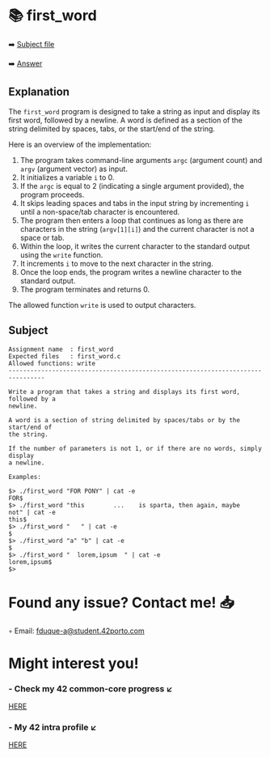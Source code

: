 # :books: first_word
:arrow_right: [Subject file](./subject.en.txt) 

:arrow_right: [Answer](./first_word.c)

## Explanation

The `first_word` program is designed to take a string as input and display its first word, followed by a newline. A word is defined as a section of the string delimited by spaces, tabs, or the start/end of the string.

Here is an overview of the implementation:

1. The program takes command-line arguments `argc` (argument count) and `argv` (argument vector) as input.
2. It initializes a variable `i` to 0.
3. If the `argc` is equal to 2 (indicating a single argument provided), the program proceeds.
4. It skips leading spaces and tabs in the input string by incrementing `i` until a non-space/tab character is encountered.
5. The program then enters a loop that continues as long as there are characters in the string (`argv[1][i]`) and the current character is not a space or tab.
6. Within the loop, it writes the current character to the standard output using the `write` function.
7. It increments `i` to move to the next character in the string.
8. Once the loop ends, the program writes a newline character to the standard output.
9. The program terminates and returns 0.

The allowed function `write` is used to output characters.

## Subject

```
Assignment name  : first_word
Expected files   : first_word.c
Allowed functions: write
--------------------------------------------------------------------------------

Write a program that takes a string and displays its first word, followed by a
newline.

A word is a section of string delimited by spaces/tabs or by the start/end of
the string.

If the number of parameters is not 1, or if there are no words, simply display
a newline.

Examples:

$> ./first_word "FOR PONY" | cat -e
FOR$
$> ./first_word "this        ...    is sparta, then again, maybe    not" | cat -e
this$
$> ./first_word "   " | cat -e
$
$> ./first_word "a" "b" | cat -e
$
$> ./first_word "  lorem,ipsum  " | cat -e
lorem,ipsum$
$>
```

# Found any issue? Contact me! 📥

◦ Email: fduque-a@student.42porto.com

# Might interest you!

### - Check my 42 common-core progress ↙️

[HERE](https://github.com/fduquea/42cursus)

### - My 42 intra profile ↙️
[HERE](https://profile.intra.42.fr/users/fduque-a)
